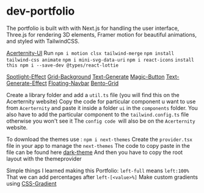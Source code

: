 # dev-portfolio
The portfolio is built with with Next.js for handling the user interface, Three.js for rendering 3D elements, Framer motion for beautiful animations, and styled with TailwindCSS.

[Acerternity-UI](https://ui.aceternity.com/)
Run 
`npm i motion clsx tailwind-merge`
`npm install tailwind-css animate`
`npm i mini-svg-data-uri`
`npm i react-icons`
`install this npm i --save-dev @types/react-lottie`

[Spotlight-Effect](http://ui.aceternity.com/components/spotlight)
[Grid-Background](https://ui.aceternity.com/components/grid-and-dot-backgrounds)
[Text-Generate](https://ui.aceternity.com/components/text-generate-effect)
[Magic-Button](https://ui.aceternity.com/components/tailwindcss-buttons)
[Text-Generate-Effect](https://ui.aceternity.com/components/text-generate-effect)
[Floating-Navbar](https://ui.aceternity.com/components/floating-navbar)
[Bento-Grid](https://ui.aceternity.com/components/bento-grid)

Create a library folder and add a `util.ts` file (you will find this on the Acerternity website)
Copy the code for particular component u want to use from `Acerternity` and paste it inside a folder `ui` in the `components` folder.
You also have to add the particular component to the `tailwind.config.ts` file otherwise you won't see it
The `config code `will also be on the `Acerternity` website.

To download the themes use : 
`npm i next-themes`
Create the `provider.tsx` file in your app to manage the `next-themes`
The code to copy paste in the file can be found here [dark-theme](https://ui.shadcn.com/docs/dark-mode/next)
And then you have to copy the root layout with the themeprovider

Simple things I learned making this Portfolio:
`left-full` means `left:100%`
That we can add percentages after `left-[<value>%]`
Make custom gradients using [CSS-Gradient](https://cssgradient.io/)